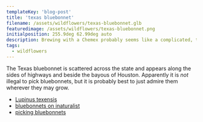 ```yaml
---
templateKey: 'blog-post'
title: 'texas bluebonnet'
filename: /assets/wildflowers/texas-bluebonnet.glb
featuredimage: /assets/wildflowers/texas-bluebonnet.png
initialposition: 255.9deg 62.99deg auto
description: Brewing with a Chemex probably seems like a complicated, time-consuming ordeal, but once you get used to the process, it becomes a soothing ritual that's worth the effort every time.
tags:
  - wildflowers
---
```

The Texas bluebonnet is scattered across the state and appears along the sides of highways and beside the bayous of Houston. Apparently it is *not* illegal to pick bluebonnets, but it is probably best to just admire them wherever they may grow.

- [Lupinus texensis](https://www.wildflower.org/plants/result.php?id_plant=lute)
- [bluebonnets on inaturalist](https://www.inaturalist.org/taxa/49564-Lupinus-texensis/browse_photos)
- [picking bluebonnets](https://www.snopes.com/fact-check/flower-power-2/)